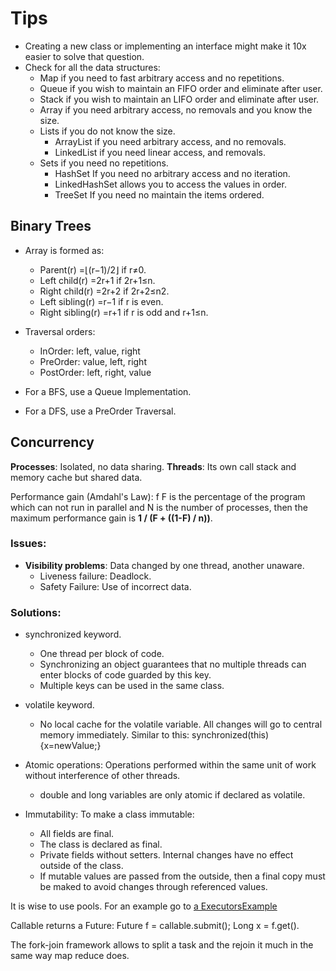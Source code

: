 # Tips

* Creating a new class or implementing an interface might make it 10x easier to solve that question.
* Check for all the data structures:
	* Map if you need to fast arbitrary access and no repetitions.
	* Queue if you wish to maintain an FIFO order and eliminate after user.
	* Stack if you wish to maintain an LIFO order and eliminate after user.
	* Array if you need arbitrary access, no removals and you know the size.
	* Lists if you do not know the size.
		* ArrayList if you need arbitrary access, and no removals.
		* LinkedList if you need linear access, and removals.
	* Sets if you need no repetitions.
		* HashSet If you need no arbitrary access and no iteration.
		* LinkedHashSet allows you to access the values in order.
		* TreeSet If you need no maintain the items ordered.

## Binary Trees

* Array is formed as:
	* Parent(r) =⌊(r−1)/2⌋ if r≠0.
	* Left child(r) =2r+1 if 2r+1≤n.
	* Right child(r) =2r+2 if 2r+2≤n2.
	* Left sibling(r) =r−1 if r is even.
	* Right sibling(r) =r+1 if r is odd and r+1≤n.

* Traversal orders:
	* InOrder: left, value, right
	* PreOrder: value, left, right
	* PostOrder: left, right, value

* For a BFS, use a Queue Implementation.
* For a DFS, use a PreOrder Traversal.

## Concurrency
 
 **Processes**: Isolated, no data sharing.
 **Threads**: Its own call stack and memory cache but shared data.
 
Performance gain (Amdahl's Law): f F is the percentage of the program which can not run in parallel and N is the number of processes, then the maximum performance gain is **1 / (F + ((1-F) / n))**.

### Issues: 
* **Visibility problems**: Data changed by one thread, another unaware.
	* Liveness failure: Deadlock.
	* Safety Failure: Use of incorrect data.

### Solutions:
* synchronized keyword.
	* One thread per block of code.
	* Synchronizing an object guarantees that no multiple threads can enter blocks of code guarded by this key.   
	* Multiple keys can be used in the same class.
	
* volatile keyword.
	* No local cache for the volatile variable. All changes will go to central memory immediately. Similar to this: synchronized(this){x=newValue;}
	
* Atomic operations: Operations performed within the same unit of work without interference of other threads.
	* double and long variables are only atomic if declared as volatile.

* Immutability: To make a class immutable:
	* All fields are final.
	* The class is declared as final.
	* Private fields without setters. Internal changes have no effect outside of the class.
	* If mutable values are passed from the outside, then a final copy must be maked to avoid changes through referenced values.
	
It is wise to use pools. For an example go to [a  ExecutorsExample](https://github.com/rojosewe/GoogleInterview/blob/master/src/ojleet/concurrency/ExecutorsExample.java)

Callable<E> returns a Future<E>: Future<Long> f = callable.submit(); Long x = f.get().

The fork-join framework allows to split a task and the rejoin it much in the same way map reduce does.
 